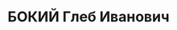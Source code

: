 ---
title: БОКИЙ Глеб Иванович
description: 'Род. в 1879, украинец, член ВКП(б) с 1900, в органах НКВД с 1918, кандидат
  ЦИК СССР 1, 2 созывов.

  Звание: 29.11.1935 - комиссар ГБ 3 ранга.

  Награды: знак «Почетный работник ВЧК—ОГПУ (V)» № 7, 20.12.1932 - знак «Почетный
  работник ВЧК—ОГПУ (XV)», 08.04.1923 - орден Красного Знамени.

  нач. 9 отдела ГУГБ НКВД СССР, уволен 08.07.1937.

  Арестован 16.05.1937. Осужден в особом порядке, ВМН. Расстрелян 15.11.1937.

  Реабилитирован 27.06.1956.'
---